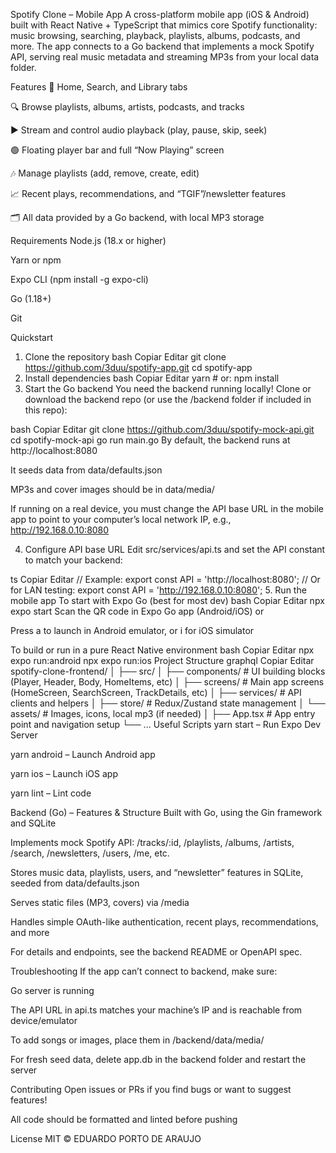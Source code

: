 Spotify Clone – Mobile App
A cross-platform mobile app (iOS & Android) built with React Native + TypeScript that mimics core Spotify functionality: music browsing, searching, playback, playlists, albums, podcasts, and more.
The app connects to a Go backend that implements a mock Spotify API, serving real music metadata and streaming MP3s from your local data folder.

Features
🎵 Home, Search, and Library tabs

🔍 Browse playlists, albums, artists, podcasts, and tracks

▶️ Stream and control audio playback (play, pause, skip, seek)

🟢 Floating player bar and full “Now Playing” screen

🎶 Manage playlists (add, remove, create, edit)

📈 Recent plays, recommendations, and “TGIF”/newsletter features

🗂️ All data provided by a Go backend, with local MP3 storage

Requirements
Node.js (18.x or higher)

Yarn or npm

Expo CLI (npm install -g expo-cli)

Go (1.18+)

Git

Quickstart
1. Clone the repository
bash
Copiar
Editar
git clone https://github.com/3duu/spotify-app.git
cd spotify-app
2. Install dependencies
bash
Copiar
Editar
yarn        # or: npm install
3. Start the Go backend
You need the backend running locally!
Clone or download the backend repo (or use the /backend folder if included in this repo):

bash
Copiar
Editar
git clone https://github.com/3duu/spotify-mock-api.git
cd spotify-mock-api
go run main.go
By default, the backend runs at http://localhost:8080

It seeds data from data/defaults.json

MP3s and cover images should be in data/media/

If running on a real device, you must change the API base URL in the mobile app to point to your computer’s local network IP, e.g., http://192.168.0.10:8080

4. Configure API base URL
Edit src/services/api.ts and set the API constant to match your backend:

ts
Copiar
Editar
// Example:
export const API = 'http://localhost:8080';
// Or for LAN testing:
export const API = 'http://192.168.0.10:8080';
5. Run the mobile app
To start with Expo Go (best for most dev)
bash
Copiar
Editar
npx expo start
Scan the QR code in Expo Go app (Android/iOS) or

Press a to launch in Android emulator, or i for iOS simulator

To build or run in a pure React Native environment
bash
Copiar
Editar
npx expo run:android
npx expo run:ios
Project Structure
graphql
Copiar
Editar
spotify-clone-frontend/
│
├── src/
│   ├── components/       # UI building blocks (Player, Header, Body, HomeItems, etc)
│   ├── screens/          # Main app screens (HomeScreen, SearchScreen, TrackDetails, etc)
│   ├── services/         # API clients and helpers
│   ├── store/            # Redux/Zustand state management
│   └── assets/           # Images, icons, local mp3 (if needed)
│
├── App.tsx               # App entry point and navigation setup
└── ...
Useful Scripts
yarn start – Run Expo Dev Server

yarn android – Launch Android app

yarn ios – Launch iOS app

yarn lint – Lint code

Backend (Go) – Features & Structure
Built with Go, using the Gin framework and SQLite

Implements mock Spotify API: /tracks/:id, /playlists, /albums, /artists, /search, /newsletters, /users, /me, etc.

Stores music data, playlists, users, and “newsletter” features in SQLite, seeded from data/defaults.json

Serves static files (MP3, covers) via /media

Handles simple OAuth-like authentication, recent plays, recommendations, and more

For details and endpoints, see the backend README or OpenAPI spec.

Troubleshooting
If the app can’t connect to backend, make sure:

Go server is running

The API URL in api.ts matches your machine’s IP and is reachable from device/emulator

To add songs or images, place them in /backend/data/media/

For fresh seed data, delete app.db in the backend folder and restart the server

Contributing
Open issues or PRs if you find bugs or want to suggest features!

All code should be formatted and linted before pushing

License
MIT © EDUARDO PORTO DE ARAUJO
